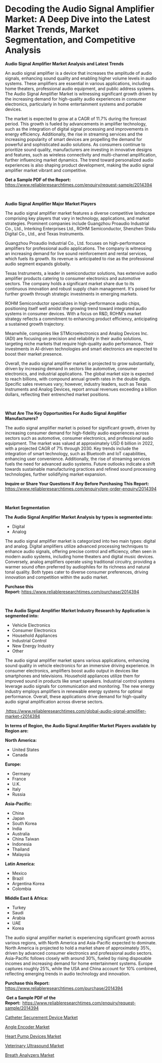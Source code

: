 <p><h1>Decoding the Audio Signal Amplifier Market: A Deep Dive into the Latest Market Trends, Market Segmentation, and Competitive Analysis</h1></p><p><strong>Audio Signal Amplifier Market Analysis and Latest Trends</strong></p>
<p><p>An audio signal amplifier is a device that increases the amplitude of audio signals, enhancing sound quality and enabling higher volume levels in audio systems. These amplifiers are essential in various applications, including home theaters, professional audio equipment, and public address systems. The Audio Signal Amplifier Market is witnessing significant growth driven by the increasing demand for high-quality audio experiences in consumer electronics, particularly in home entertainment systems and portable devices.</p><p>The market is expected to grow at a CAGR of 11.7% during the forecast period. This growth is fueled by advancements in amplifier technology, such as the integration of digital signal processing and improvements in energy efficiency. Additionally, the rise in streaming services and the increasing popularity of smart devices are propelling the demand for powerful and sophisticated audio solutions. As consumers continue to prioritize sound quality, manufacturers are investing in innovative designs and features, such as wireless connectivity and multi-channel amplification, further influencing market dynamics. The trend toward personalized audio experiences is also shaping product development, making the audio signal amplifier market vibrant and competitive.</p></p>
<p><strong>Get a Sample PDF of the Report:&nbsp;</strong> <a href="https://www.reliableresearchtimes.com/enquiry/request-sample/2014394?utm_campaign=3002&utm_medium=2&utm_source=Github&utm_content=ia&utm_term=06042025&utm_id=audio-signal-amplifier">https://www.reliableresearchtimes.com/enquiry/request-sample/2014394</a></p>
<p>&nbsp;</p>
<p><strong>Audio Signal Amplifier Major Market Players</strong></p>
<p><p>The audio signal amplifier market features a diverse competitive landscape comprising key players that vary in technology, applications, and market strategies. Prominent companies include Guangzhou Proaudio Industrial Co., Ltd., Interking Enterprises Ltd., ROHM Semiconductor, Shenzhen Shidu Digital Co., Ltd., and Texas Instruments.</p><p>Guangzhou Proaudio Industrial Co., Ltd. focuses on high-performance amplifiers for professional audio applications. The company is witnessing an increasing demand for live sound reinforcement and rental services, which fuels its growth. Its revenue is anticipated to rise as the professional audio segment expands globally.</p><p>Texas Instruments, a leader in semiconductor solutions, has extensive audio amplifier products catering to consumer electronics and automotive sectors. The company holds a significant market share due to its continuous innovation and robust supply chain management. It's poised for further growth through strategic investments in emerging markets.</p><p>ROHM Semiconductor specializes in high-performance audio chips, positioning itself well amidst the growing trend toward integrated audio systems in consumer devices. With a focus on R&D, ROHM's market strategy reflects a commitment to enhancing product efficiency, anticipating a sustained growth trajectory.</p><p>Meanwhile, companies like STMicroelectronics and Analog Devices Inc. (ADI) are focusing on precision and reliability in their audio solutions, targeting niche markets that require high-quality audio performance. Their investments in AI-driven technologies and smart electronics are expected to boost their market presence.</p><p>Overall, the audio signal amplifier market is projected to grow substantially, driven by increasing demand in sectors like automotive, consumer electronics, and industrial applications. The global market size is expected to reach billions, with compound annual growth rates in the double digits. Specific sales revenues vary; however, industry leaders, such as Texas Instruments and Analog Devices, report annual revenues exceeding a billion dollars, reflecting their entrenched market positions.</p></p>
<p>&nbsp;</p>
<p><strong>What Are The Key Opportunities For Audio Signal Amplifier Manufacturers?</strong></p>
<p><p>The audio signal amplifier market is poised for significant growth, driven by increasing consumer demand for high-fidelity audio experiences across sectors such as automotive, consumer electronics, and professional audio equipment. The market was valued at approximately USD 6 billion in 2022, with a projected CAGR of 7% through 2030. Key trends include the integration of smart technology, such as Bluetooth and IoT capabilities, enhancing user convenience. Additionally, the rise of streaming services fuels the need for advanced audio systems. Future outlooks indicate a shift towards sustainable manufacturing practices and refined sound processing technologies, further solidifying market expansion.</p></p>
<p><strong>Inquire or Share Your Questions If Any Before Purchasing This Report:</strong> <a href="https://www.reliableresearchtimes.com/enquiry/pre-order-enquiry/2014394?utm_campaign=3002&utm_medium=2&utm_source=Github&utm_content=ia&utm_term=06042025&utm_id=audio-signal-amplifier">https://www.reliableresearchtimes.com/enquiry/pre-order-enquiry/2014394</a></p>
<p>&nbsp;</p>
<p><strong>Market Segmentation</strong></p>
<p><strong>The Audio Signal Amplifier Market Analysis by types is segmented into:</strong></p>
<p><ul><li>Digital</li><li>Analog</li></ul></p>
<p><p>The audio signal amplifier market is categorized into two main types: digital and analog. Digital amplifiers utilize advanced processing techniques to enhance audio signals, offering precise control and efficiency, often seen in modern audio systems, including home theaters and digital music devices. Conversely, analog amplifiers operate using traditional circuitry, providing a warmer sound often preferred by audiophiles for its richness and natural tonal quality. Both types cater to diverse consumer preferences, driving innovation and competition within the audio market.</p></p>
<p><strong>Purchase this Report:&nbsp;</strong><a href="https://www.reliableresearchtimes.com/purchase/2014394?utm_campaign=3002&utm_medium=2&utm_source=Github&utm_content=ia&utm_term=06042025&utm_id=audio-signal-amplifier">https://www.reliableresearchtimes.com/purchase/2014394</a></p>
<p>&nbsp;</p>
<p><strong>The Audio Signal Amplifier Market Industry Research by Application is segmented into:</strong></p>
<p><ul><li>Vehicle Electronics</li><li>Consumer Electronics</li><li>Household Appliances</li><li>Industrial Control</li><li>New Energy Industry</li><li>Other</li></ul></p>
<p><p>The audio signal amplifier market spans various applications, enhancing sound quality in vehicle electronics for an immersive driving experience. In consumer electronics, amplifiers boost audio output in devices like smartphones and televisions. Household appliances utilize them for improved sound in products like smart speakers. Industrial control systems leverage audio signals for communication and monitoring. The new energy industry employs amplifiers in renewable energy systems for optimal performance. Overall, these applications drive demand for high-quality audio signal amplification across diverse sectors.</p></p>
<p><a href="https://www.reliableresearchtimes.com/global-audio-signal-amplifier-market-r2014394?utm_campaign=3002&utm_medium=2&utm_source=Github&utm_content=ia&utm_term=06042025&utm_id=audio-signal-amplifier">&nbsp;https://www.reliableresearchtimes.com/global-audio-signal-amplifier-market-r2014394</a></p>
<p><strong>In terms of Region, the Audio Signal Amplifier Market Players available by Region are:</strong></p>
<p>
    <p> <strong> North America: </strong>
        <ul>
            <li>United States</li>
            <li>Canada</li>
        </ul>
        </p> 
    <p> <strong> Europe: </strong>
        <ul>
            <li>Germany</li>
            <li>France</li>
            <li>U.K.</li>
            <li>Italy</li>
            <li>Russia</li>
        </ul>
        </p> 
    <p> <strong> Asia-Pacific: </strong>
        <ul>
            <li>China</li>
            <li>Japan</li>
            <li>South Korea</li>
            <li>India</li>
            <li>Australia</li>
            <li>China Taiwan</li>
            <li>Indonesia</li>
            <li>Thailand</li>
            <li>Malaysia</li>
        </ul>
        </p> 
    <p> <strong> Latin America: </strong>
        <ul>
            <li>Mexico</li>
            <li>Brazil</li>
            <li>Argentina Korea</li>
            <li>Colombia</li>
        </ul>
        </p> 
    <p> <strong> Middle East & Africa: </strong>
        <ul>
            <li>Turkey</li>
            <li>Saudi</li>
            <li>Arabia</li>
            <li>UAE</li>
            <li>Korea</li>
        </ul>
    </p>
    </p>
<p><p>The audio signal amplifier market is experiencing significant growth across various regions, with North America and Asia-Pacific expected to dominate. North America is projected to hold a market share of approximately 35%, driven by advanced consumer electronics and professional audio sectors. Asia-Pacific follows closely with around 30%, fueled by rising disposable incomes and increasing demand for home entertainment systems. Europe captures roughly 25%, while the USA and China account for 10% combined, reflecting emerging trends in audio technology and innovation.</p></p>
<p><strong>Purchase this Report: </strong><a href="https://www.reliableresearchtimes.com/purchase/2014394?utm_campaign=3002&utm_medium=2&utm_source=Github&utm_content=ia&utm_term=06042025&utm_id=audio-signal-amplifier">https://www.reliableresearchtimes.com/purchase/2014394</a></p>
<p>&nbsp;<strong>Get a Sample PDF of the Report:&nbsp;&nbsp;</strong><a href="https://www.reliableresearchtimes.com/enquiry/request-sample/2014394?utm_campaign=3002&utm_medium=2&utm_source=Github&utm_content=ia&utm_term=06042025&utm_id=audio-signal-amplifier">https://www.reliableresearchtimes.com/enquiry/request-sample/2014394</a></p>
<p><strong></strong></p>
<p><p><a href="https://www.linkedin.com/pulse/study-onthe-value-market-segmentation-share-analysis-uldoc?utm_campaign=3002&utm_medium=2&utm_source=Github&utm_content=ia&utm_term=06042025&utm_id=audio-signal-amplifier">Catheter Securement Device Market</a></p><p><a href="https://github.com/lizonbochil23/Market-Research-Report-List-1/blob/main/angle-encoder-market.md?utm_campaign=3002&utm_medium=2&utm_source=Github&utm_content=ia&utm_term=06042025&utm_id=audio-signal-amplifier">Angle Encoder Market</a></p><p><a href="https://www.linkedin.com/pulse/heart-pump-devices-market-size-set-grow-rapidly-over-forecast-enpac?utm_campaign=3002&utm_medium=2&utm_source=Github&utm_content=ia&utm_term=06042025&utm_id=audio-signal-amplifier">Heart Pump Devices Market</a></p><p><a href="https://www.linkedin.com/pulse/veterinary-ultrasound-market-research-report-provides-comprehensive-xqitc?utm_campaign=3002&utm_medium=2&utm_source=Github&utm_content=ia&utm_term=06042025&utm_id=audio-signal-amplifier">Veterinary Ultrasound Market</a></p><p><a href="https://www.linkedin.com/pulse/breath-analyzers-market-growth-outlook-2025-2032-sales-vhxkc?utm_campaign=3002&utm_medium=2&utm_source=Github&utm_content=ia&utm_term=06042025&utm_id=audio-signal-amplifier">Breath Analyzers Market</a></p></p>